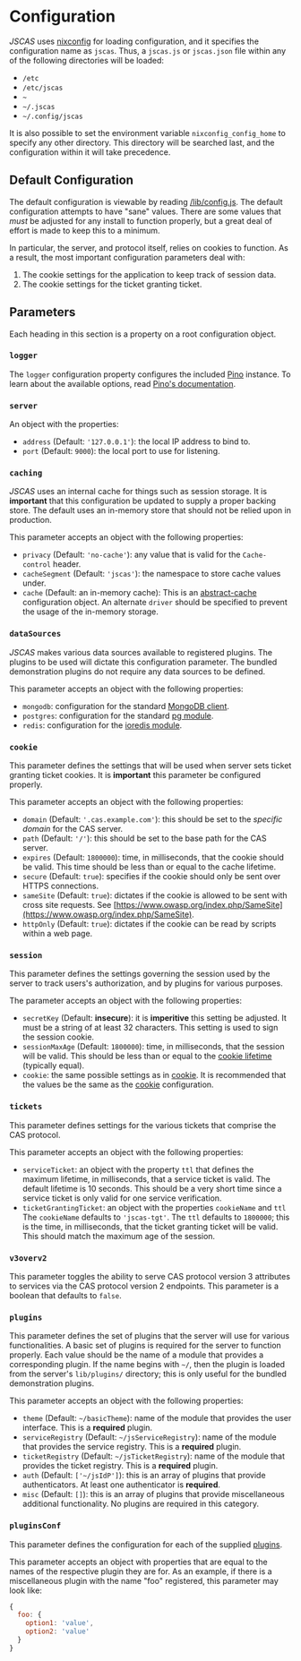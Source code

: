 # Configuration

*JSCAS* uses [nixconfig](https://npm.im/nixconfig) for loading configuration,
and it specifies the configuration name as `jscas`. Thus, a `jscas.js` or
`jscas.json` file within any of the following directories will be loaded:

+ `/etc`
+ `/etc/jscas`
+ `~`
+ `~/.jscas`
+ `~/.config/jscas`

It is also possible to set the environment variable `nixconfig_config_home`
to specify any other directory. This directory will be searched last, and the
configuration within it will take precedence.

<a id="default"></a>
## Default Configuration

The default configuration is viewable by reading
[/lib/config.js](/lib/config.js). The default configuration attempts to have
"sane" values. There are some values that *must* be adjusted for any install
to function properly, but a great deal of effort is made to keep this to
a minimum.

In particular, the server, and protocol itself, relies on cookies to function.
As a result, the most important configuration parameters deal with:

1. The cookie settings for the application to keep track of session data.
1. The cookie settings for the ticket granting ticket.

<a id="parameters"></a>
## Parameters

Each heading in this section is a property on a root configuration object.

<a id="logger"></a>
### `logger`

The `logger` configuration property configures the included
[Pino](https://npm.im/pino) instance. To learn about the available options,
read
[Pino's documentation](https://github.com/pinojs/pino/blob/49cb060f3f349bc90/docs/API.md#constructor).

<a id="server"></a>
### `server`

An object with the properties:

+ `address` (Default: `'127.0.0.1'`): the local IP address to bind to.
+ `port` (Default: `9000`): the local port to use for listening.

<a id="caching"></a>
### `caching`

*JSCAS* uses an internal cache for things such as session storage. It is
**important** that this configuration be updated to supply a proper backing
store. The default uses an in-memory store that should not be relied upon
in production.

This parameter accepts an object with the following properties:

+ `privacy` (Default: `'no-cache'`): any value that is valid for the
`Cache-control` header.
+ `cacheSegment` (Default: `'jscas'`): the namespace to store cache values
under.
+ `cache` (Default: an in-memory cache): This is an
[abstract-cache](https://www.npmjs.com/package/abstract-cache) configuration
object. An alternate `driver` should be specified to prevent the usage
of the in-memory storage.

<a id="data-sources"></a>
### `dataSources`

*JSCAS* makes various data sources available to registered plugins. The plugins
to be used will dictate this configuration parameter. The bundled demonstration
plugins do not require any data sources to be defined.

This parameter accepts an object with the following properties:

+ `mongodb`: configuration for the standard
[MongoDB client](http://mongodb.github.io/node-mongodb-native/3.0/reference/connecting/).
+ `postgres`: configuration for the standard
[pg module](https://node-postgres.com/features/connecting).
+ `redis`: configuration for the
[ioredis module](https://www.npmjs.com/package/ioredis#connect-to-redis).

<a id="cookie"></a>
### `cookie`

This parameter defines the settings that will be used when server sets
ticket granting ticket cookies. It is **important** this parameter be configured
properly.

This parameter accepts an object with the following properties:

+ `domain` (Default: `'.cas.example.com'`): this should be set to the *specific
domain* for the CAS server.
+ `path` (Default: `'/'`): this should be set to the base path for the CAS
server.
+ `expires` (Default: `1800000`): time, in milliseconds, that the cookie should
be valid. This time should be less than or equal to the cache lifetime.
+ `secure` (Default: `true`): specifies if the cookie should only be sent over
HTTPS connections.
+ `sameSite` (Default: `true`): dictates if the cookie is allowed to be sent
with cross site requests. See
[https://www.owasp.org/index.php/SameSite](https://www.owasp.org/index.php/SameSite).
+ `httpOnly` (Default: `true`): dictates if the cookie can be read by scripts
within a web page.

<a id="session"></a>
### `session`

This parameter defines the settings governing the session used by the server
to track users's authorization, and by plugins for various purposes.

The parameter accepts an object with the following properties:

+ `secretKey` (Default: **insecure**): it is **imperitive** this setting be
adjusted. It must be a string of at least 32 characters. This setting is used
to sign the session cookie.
+ `sessionMaxAge` (Default: `1800000`): time, in milliseconds, that the session
will be valid. This should be less than or equal to the
[cookie lifetime](#cookie) (typically equal).
+ `cookie`: the same possible settings as in [cookie](#cookie). It is
recommended that the values be the same as the [cookie](#cookie) configuration.

<a id="tickets"></a>
### `tickets`

This parameter defines settings for the various tickets that comprise the
CAS protocol.

This parameter accepts an object with the following properties:

+ `serviceTicket`: an object with the property `ttl` that defines the maximum
lifetime, in milliseconds, that a service ticket is valid. The default lifetime
is 10 seconds. This should be a very short time since a service ticket is only
valid for one service verification.
+ `ticketGrantingTicket`: an object with the properties `cookieName` and `ttl`
The `cookieName` defaults to `'jscas-tgt'`. The `ttl` defaults to `1800000`;
this is the time, in milliseconds, that the ticket granting ticket will be
valid. This should match the maximum age of the session.

<a id="v3overv2"></a>
### `v3overv2`

This parameter toggles the ability to serve CAS protocol version 3 attributes
to services via the CAS protocol version 2 endpoints. This parameter is a
boolean that defaults to `false`.

<a id="plugins"></a>
### `plugins`

This parameter defines the set of plugins that the server will use for various
functionalities. A basic set of plugins is required for the server to function
properly. Each value should be the name of a module that provides a
corresponding plugin. If the name begins with `~/`, then the plugin is loaded
from the server's `lib/plugins/` directory; this is only useful for the
bundled demonstration plugins.

This parameter accepts an object with the following properties:

+ `theme` (Default: `~/basicTheme`): name of the module that provides the
user interface. This is a **required** plugin.
+ `serviceRegistry` (Default: `~/jsServiceRegistry`): name of the module that
provides the service registry. This is a **required** plugin.
+ `ticketRegistry` (Default: `~/jsTicketRegistry`): name of the module that
provides the ticket registry. This is a **required** plugin.
+ `auth` (Default: `['~/jsIdP']`): this is an array of plugins that provide
authenticators. At least one authenticator is **required**.
+ `misc` (Default: `[]`): this is an array of plugins that provide
miscellaneous additional functionality. No plugins are required in this
category.

<a id="plugins-conf"></a>
### `pluginsConf`

This parameter defines the configuration for each of the supplied
[plugins](#plugins).

This parameter accepts an object with properties that are equal to the names
of the respective plugin they are for. As an example, if there is a
miscellaneous plugin with the name "foo" registered, this parameter may
look like:

```js
{
  foo: {
    option1: 'value',
    option2: 'value'
  }
}
```

